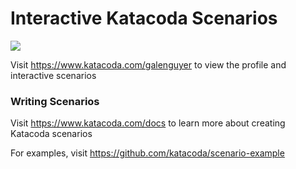 # Interactive Katacoda Scenarios

[![](http://shields.katacoda.com/katacoda/galenguyer/count.svg)](https://www.katacoda.com/galenguyer "Get your profile on Katacoda.com")

Visit https://www.katacoda.com/galenguyer to view the profile and interactive scenarios

### Writing Scenarios
Visit https://www.katacoda.com/docs to learn more about creating Katacoda scenarios

For examples, visit https://github.com/katacoda/scenario-example
